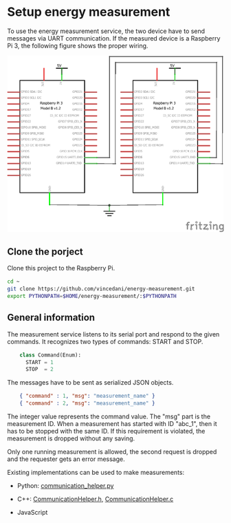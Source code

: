 # Setup energy measurement

To use the energy measurement service, the two device have to send messages via UART communication. If the measured device is a Raspberry Pi 3, the following figure shows the proper wiring.

![Figure 1](figures/RPi_UART_communication.png)

## Clone the porject

Clone this project to the Raspberry Pi.

```sh
cd ~
git clone https://github.com/vincedani/energy-measurement.git
export PYTHONPATH=$HOME/energy-measurement/:$PYTHONPATH
```

## General information

The measurement service listens to its serial port and respond to the given commands. It recognizes two types of commands: START and STOP.

```python
    class Command(Enum):
      START = 1
      STOP  = 2
```

The messages have to be sent as serialized JSON objects.

```json
    { "command" : 1, "msg": "measurement_name" }
    { "command" : 2, "msg": "measurement_name" }
```

The integer value represents the command value. The "msg" part is the measurement ID. When a measurement has started with ID "abc_1", then it has to be stopped with the same ID. If this requirement is violated, the measurement is dropped without any saving.

Only one running measurement is allowed, the second request is dropped and the requester gets an error message.

Existing implementations can be used to make measurements:

* Python: [communication_helper.py](../scripts/communication_helpers/communication_helper.py)

* C++: [CommunicationHelper.h](../scripts\communication_helpers\CommunicationHelper.h), [CommunicationHelper.c](../scripts\communication_helpers\CommunicationHelper.c)

* JavaScript
